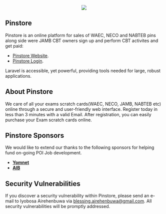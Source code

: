 <p align="center"><img src="https://app.pinstore.com.ng/assets/images/favicon.png"></p>


## Pinstore

Pinstore is an online platform for sales of WAEC, NECO and NABTEB pins along side were JAMB CBT owners sign up and perform CBT activites and get paid:

- [Pinstore Website](https://www.pinstore.com.ng).
- [Pinstore Login](https://www.pinstore.com.ng/login).

Laravel is accessible, yet powerful, providing tools needed for large, robust applications.

## About Pinstore

We care of all your exams scratch cards(WAEC, NECO, JAMB, NABTEB etc) online through a secure and user-friendly web interface. Register today in less than 3 minutes with a valid Email. After registration, you can easily purchase your Exam scratch cards online.

## Pinstore Sponsors

We would like to extend our thanks to the following sponsors for helping fund on-going POI Job development.

- **[Yomnet](https://yomnet.com.ng/)**
- **[AIB](https://aibng.com.ng/)**


## Security Vulnerabilities

If you discover a security vulnerability within Pinstore, please send an e-mail to Iyobosa Airehenbuwa via [blessing.airehenbuwa@gmail.com](mailto:blessing.airehenbuwa@gmail.com). All security vulnerabilities will be promptly addressed.

